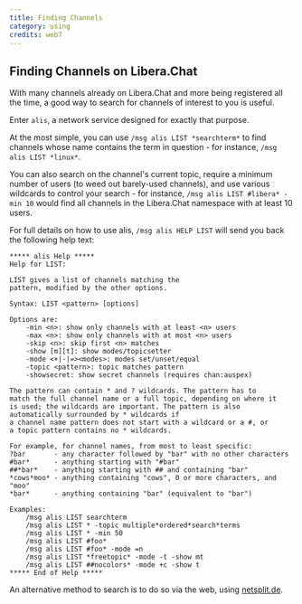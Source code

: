 ```yaml
---
title: Finding Channels
category: using
credits: web7
---
```


## Finding Channels on Libera.Chat

With many channels already on Libera.Chat and more being registered all the
time, a good way to search for channels of interest to you is useful.

Enter `alis`, a network service designed for exactly that purpose.

At the most simple, you can use `/msg alis LIST *searchterm*` to find channels
whose name contains the term in question - for instance,
`/msg alis LIST *linux*`.

You can also search on the channel's current topic, require a minimum number of
users (to weed out barely-used channels), and use various wildcards to control
your search - for instance, `/msg alis LIST #libera* -min 10` would find all
channels in the Libera.Chat namespace with at least 10 users.

For full details on how to use alis, `/msg alis HELP LIST` will send you back
the following help text:

    ***** alis Help *****
    Help for LIST:

    LIST gives a list of channels matching the
    pattern, modified by the other options.

    Syntax: LIST <pattern> [options]

    Options are:
        -min <n>: show only channels with at least <n> users
        -max <n>: show only channels with at most <n> users
        -skip <n>: skip first <n> matches
        -show [m][t]: show modes/topicsetter
        -mode <+|-|=><modes>: modes set/unset/equal
        -topic <pattern>: topic matches pattern
        -showsecret: show secret channels (requires chan:auspex)

    The pattern can contain * and ? wildcards. The pattern has to
    match the full channel name or a full topic, depending on where it
    is used; the wildcards are important. The pattern is also
    automatically surrounded by * wildcards if
    a channel name pattern does not start with a wildcard or a #, or
    a topic pattern contains no * wildcards.

    For example, for channel names, from most to least specific:
    ?bar       - any character followed by "bar" with no other characters
    #bar*      - anything starting with "#bar"
    ##*bar*    - anything starting with ## and containing "bar"
    *cows*moo* - anything containing "cows", 0 or more characters, and "moo"
    *bar*      - anything containing "bar" (equivalent to "bar")

    Examples:
        /msg alis LIST searchterm
        /msg alis LIST * -topic multiple*ordered*search*terms
        /msg alis LIST * -min 50
        /msg alis LIST #foo*
        /msg alis LIST #foo* -mode =n
        /msg alis LIST *freetopic* -mode -t -show mt
        /msg alis LIST ##nocolors* -mode +c -show t
    ***** End of Help *****

An alternative method to search is to do so via the web, using
[netsplit.de](https://netsplit.de/channels/?net=libera.chat).
